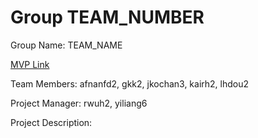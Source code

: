 # Group TEAM_NUMBER
Group Name: TEAM_NAME

[MVP Link](http://cs196.cs.illinois.edu)

Team Members: afnanfd2, gkk2, jkochan3, kairh2, lhdou2

Project Manager: rwuh2, yiliang6

Project Description: 
